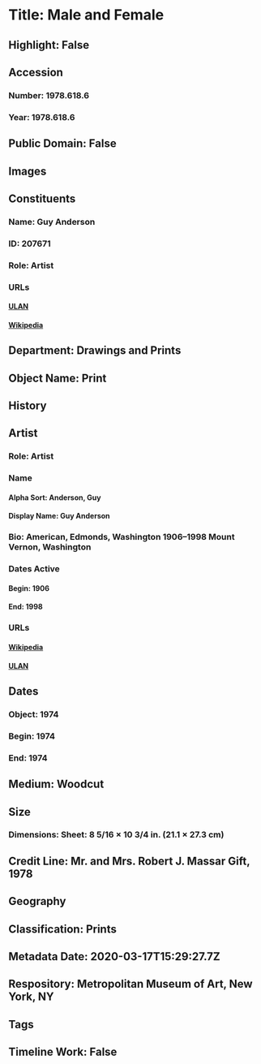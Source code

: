 # Title: Male and Female
## Highlight: False
## Accession
### Number: 1978.618.6
### Year: 1978.618.6
## Public Domain: False
## Images
## Constituents
### Name: Guy Anderson
### ID: 207671
### Role: Artist
### URLs
#### [ULAN](http://vocab.getty.edu/page/ulan/500048548)
#### [Wikipedia](https://www.wikidata.org/wiki/Q5622047)
## Department: Drawings and Prints
## Object Name: Print
## History
## Artist
### Role: Artist
### Name
#### Alpha Sort: Anderson, Guy
#### Display Name: Guy Anderson
### Bio: American, Edmonds, Washington 1906–1998 Mount Vernon, Washington
### Dates Active
#### Begin: 1906
#### End: 1998
### URLs
#### [Wikipedia](https://www.wikidata.org/wiki/Q5622047)
#### [ULAN](http://vocab.getty.edu/page/ulan/500048548)
## Dates
### Object: 1974
### Begin: 1974
### End: 1974
## Medium: Woodcut
## Size
### Dimensions: Sheet: 8 5/16 × 10 3/4 in. (21.1 × 27.3 cm)
## Credit Line: Mr. and Mrs. Robert J. Massar Gift, 1978
## Geography
## Classification: Prints
## Metadata Date: 2020-03-17T15:29:27.7Z
## Respository: Metropolitan Museum of Art, New York, NY
## Tags
## Timeline Work: False